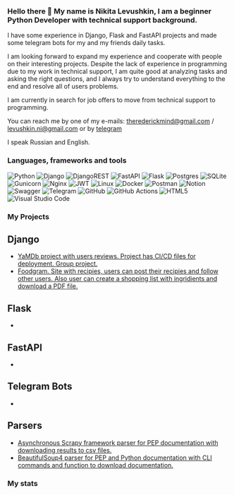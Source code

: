 ### Hello there 👋 My name is Nikita Levushkin, I am a beginner Python Developer with technical support background.

I have some experience in Django, Flask and FastAPI projects and made some telegram bots for my and my friends daily tasks. 

I am looking forward to expand my experience and cooperate with people on their interesting projects. Despite the lack of experience in programming due to my work in technical support, I am quite good at analyzing tasks and asking the right questions, and I always try to understand everything to the end and resolve all of users problems.

I am currently in search for job offers to move from technical support to programming.

You can reach me by one of my e-mails: [therederickmind@gmail.com](mailto:therederickmind@gmail.com) / [levushkin.ni@gmail.com](mailto:levushkin.ni@gmail.com)
or by [telegram](https://t.me/Rederickmind)

I speak Russian and English. 


### Languages, frameworks and tools
![Python](https://img.shields.io/badge/python-3670A0?style=for-the-badge&logo=python&logoColor=ffdd54)
![Django](https://img.shields.io/badge/django-%23092E20.svg?style=for-the-badge&logo=django&logoColor=white)
![DjangoREST](https://img.shields.io/badge/DJANGO-REST-ff1709?style=for-the-badge&logo=django&logoColor=white&color=ff1709&labelColor=gray)
![FastAPI](https://img.shields.io/badge/FastAPI-005571?style=for-the-badge&logo=fastapi)
![Flask](https://img.shields.io/badge/flask-%23000.svg?style=for-the-badge&logo=flask&logoColor=white)
![Postgres](https://img.shields.io/badge/postgres-%23316192.svg?style=for-the-badge&logo=postgresql&logoColor=white) 
![SQLite](https://img.shields.io/badge/sqlite-%2307405e.svg?style=for-the-badge&logo=sqlite&logoColor=white)
![Gunicorn](https://img.shields.io/badge/gunicorn-%298729.svg?style=for-the-badge&logo=gunicorn&logoColor=white)
![Nginx](https://img.shields.io/badge/nginx-%23009639.svg?style=for-the-badge&logo=nginx&logoColor=white)
![JWT](https://img.shields.io/badge/JWT-black?style=for-the-badge&logo=JSON%20web%20tokens)
![Linux](https://img.shields.io/badge/Linux-FCC624?style=for-the-badge&logo=linux&logoColor=black)
![Docker](https://img.shields.io/badge/docker-%230db7ed.svg?style=for-the-badge&logo=docker&logoColor=white)
![Postman](https://img.shields.io/badge/Postman-FF6C37?style=for-the-badge&logo=postman&logoColor=white)
![Notion](https://img.shields.io/badge/Notion-%23000000.svg?style=for-the-badge&logo=notion&logoColor=white)
![Swagger](https://img.shields.io/badge/-Swagger-%23Clojure?style=for-the-badge&logo=swagger&logoColor=white)
![Telegram](https://img.shields.io/badge/Telegram-2CA5E0?style=for-the-badge&logo=telegram&logoColor=white)
![GitHub](https://img.shields.io/badge/github-%23121011.svg?style=for-the-badge&logo=github&logoColor=white)
![GitHub Actions](https://img.shields.io/badge/github%20actions-%232671E5.svg?style=for-the-badge&logo=githubactions&logoColor=white)
![HTML5](https://img.shields.io/badge/html5-%23E34F26.svg?style=for-the-badge&logo=html5&logoColor=white)
![Visual Studio Code](https://img.shields.io/badge/Visual%20Studio%20Code-0078d7.svg?style=for-the-badge&logo=visual-studio-code&logoColor=white)

### My Projects

## Django
- [YaMDb project with users reviews. Project has CI/CD files for deployment. Group project.](https://github.com/Rederickmind/yamdb_final)
- [Foodgram. Site with recipies, users can post their recipies and follow other users. Also user can create a shopping list with ingridients and download a PDF file.](https://github.com/Rederickmind/foodgram-project-react)
<!-- - [Social network Yatube. Text posts with media from users, ](https://github.com/Rederickmind/hw05_final) -->

## Flask
- 

## FastAPI
- 

## Telegram Bots
- 

## Parsers
- [Asynchronous Scrapy framework parser for PEP documentation with downloading results to csv files.](https://github.com/Rederickmind/scrapy_parser_pep)
- [BeautifulSoup4 parser for PEP and Python documentation with CLI commands and function to download documentation.](https://github.com/Rederickmind/bs4_parser_pep)

### My stats
<div id="stat" align="center">
    <img src="https://github-profile-summary-cards.vercel.app/api/cards/profile-details?username=Rederickmind&theme=default" alt=""/>
    <img src="https://github-profile-summary-cards.vercel.app/api/cards/stats?username=Rederickmind&theme=default" alt=""/>
</div>